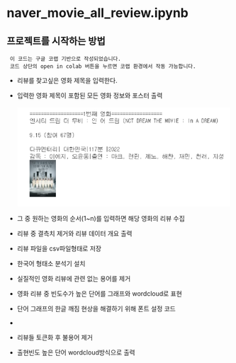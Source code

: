 # naver_movie_all_review.ipynb 


## 프로젝트를 시작하는 방법
` 이 코드는 구글 코랩 기반으로 작성되었습니다.`  
` 코드 상단의 open in colab 버튼을 누르면 코랩 환경에서 작동 가능합니다.`
- 리뷰를 찾고싶은 영화 제목을 입력한다.
- 입력한 영화 제목이 포함된 모든 영화 정보와 포스터 출력<br/><br/>
![movie_list](./image/영화리스트.png)
- 그 중 원하는 영화의 순서(1~n)를 입력하면 해당 영화의 리뷰 수집  
- 리뷰 중 결측치 제거와 리뷰 데이터 개요 출력
- 리뷰 파일을 csv파일형태로 저장
- 한국어 형태소 분석기 설치
- 실질적인 영화 리뷰에 관련 없는 용어를 제거
- 영화 리뷰 중 빈도수가 높은 단어를 그래프와 wordcloud로 표현
- 단어 그래프의 한글 깨짐 현상을 해결하기 위해 폰트 설정 코드
- 


- 리뷰들 토큰화 후 불용어 제거
- 출현빈도 높은 단어 wordcloud방식으로 출력

